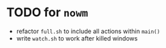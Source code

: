 # TODO for `nowm`

* refactor `full.sh` to include all actions within `main()`
* write `watch.sh` to work after killed windows

